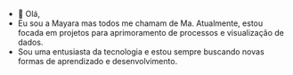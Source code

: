 - 👋 Olá,
-   Eu sou a Mayara mas todos me chamam de Ma. Atualmente, estou focada em projetos para aprimoramento de processos e visualização de dados.
-   Sou uma entusiasta da tecnologia e estou sempre buscando novas formas de aprendizado e desenvolvimento.
  
<!---
Mayara-alvess/Mayara-alvess is a ✨ special ✨ repository because its `README.md` (this file) appears on your GitHub profile.
You can click the Preview link to take a look at your changes.
--->
